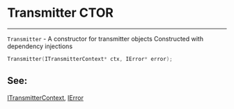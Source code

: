 # Transmitter CTOR
---

`Transmitter` - A constructor for transmitter objects
Constructed with dependency injections

``` c++
Transmitter(ITransmitterContext* ctx, IError* error);
```

## See:
[ITransmitterContext](itransmitercontext.md),  [IError](../5thdierror.md)
